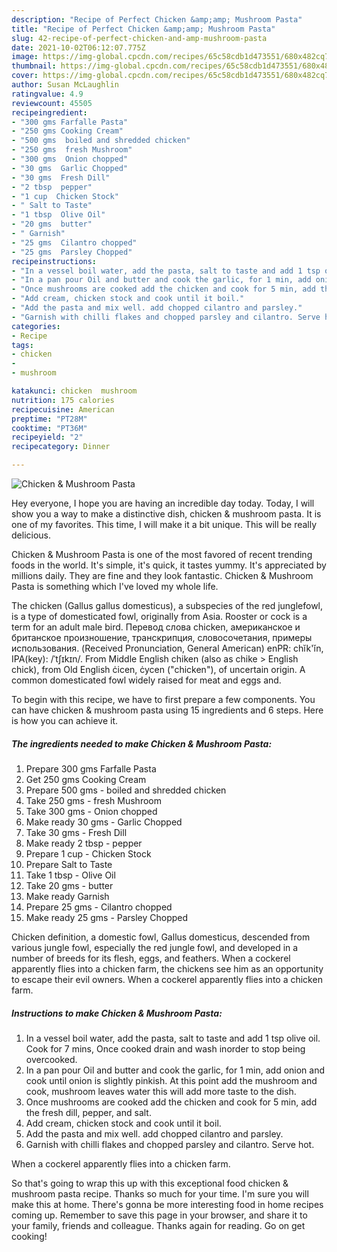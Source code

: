 ```yaml
---
description: "Recipe of Perfect Chicken &amp;amp; Mushroom Pasta"
title: "Recipe of Perfect Chicken &amp;amp; Mushroom Pasta"
slug: 42-recipe-of-perfect-chicken-and-amp-mushroom-pasta
date: 2021-10-02T06:12:07.775Z
image: https://img-global.cpcdn.com/recipes/65c58cdb1d473551/680x482cq70/chicken-mushroom-pasta-recipe-main-photo.jpg
thumbnail: https://img-global.cpcdn.com/recipes/65c58cdb1d473551/680x482cq70/chicken-mushroom-pasta-recipe-main-photo.jpg
cover: https://img-global.cpcdn.com/recipes/65c58cdb1d473551/680x482cq70/chicken-mushroom-pasta-recipe-main-photo.jpg
author: Susan McLaughlin
ratingvalue: 4.9
reviewcount: 45505
recipeingredient:
- "300 gms Farfalle Pasta"
- "250 gms Cooking Cream"
- "500 gms  boiled and shredded chicken"
- "250 gms  fresh Mushroom"
- "300 gms  Onion chopped"
- "30 gms  Garlic Chopped"
- "30 gms  Fresh Dill"
- "2 tbsp  pepper"
- "1 cup  Chicken Stock"
- " Salt to Taste"
- "1 tbsp  Olive Oil"
- "20 gms  butter"
- " Garnish"
- "25 gms  Cilantro chopped"
- "25 gms  Parsley Chopped"
recipeinstructions:
- "In a vessel boil water, add the pasta, salt to taste and add 1 tsp olive oil. Cook for 7 mins, Once cooked drain and wash inorder to stop being overcooked."
- "In a pan pour Oil and butter and cook the garlic, for 1 min, add onion and cook until onion is slightly pinkish. At this point add the mushroom and cook, mushroom leaves water this will add more taste to the dish."
- "Once mushrooms are cooked add the chicken and cook for 5 min, add the fresh dill, pepper, and salt."
- "Add cream, chicken stock and cook until it boil."
- "Add the pasta and mix well. add chopped cilantro and parsley."
- "Garnish with chilli flakes and chopped parsley and cilantro. Serve hot."
categories:
- Recipe
tags:
- chicken
- 
- mushroom

katakunci: chicken  mushroom 
nutrition: 175 calories
recipecuisine: American
preptime: "PT28M"
cooktime: "PT36M"
recipeyield: "2"
recipecategory: Dinner

---
```



![Chicken &amp; Mushroom Pasta](https://img-global.cpcdn.com/recipes/65c58cdb1d473551/680x482cq70/chicken-mushroom-pasta-recipe-main-photo.jpg)

Hey everyone, I hope you are having an incredible day today. Today, I will show you a way to make a distinctive dish, chicken &amp; mushroom pasta. It is one of my favorites. This time, I will make it a bit unique. This will be really delicious.

Chicken &amp; Mushroom Pasta is one of the most favored of recent trending foods in the world. It's simple, it's quick, it tastes yummy. It's appreciated by millions daily. They are fine and they look fantastic. Chicken &amp; Mushroom Pasta is something which I've loved my whole life.

The chicken (Gallus gallus domesticus), a subspecies of the red junglefowl, is a type of domesticated fowl, originally from Asia. Rooster or cock is a term for an adult male bird. Перевод слова chicken, американское и британское произношение, транскрипция, словосочетания, примеры использования. (Received Pronunciation, General American) enPR: chĭk&#39;ĭn, IPA(key): /ˈtʃɪkɪn/. From Middle English chiken (also as chike &gt; English chick), from Old English ċicen, ċycen (&#34;chicken&#34;), of uncertain origin. A common domesticated fowl widely raised for meat and eggs and.


To begin with this recipe, we have to first prepare a few components. You can have chicken &amp; mushroom pasta using 15 ingredients and 6 steps. Here is how you can achieve it.

<!--inarticleads1-->

##### The ingredients needed to make Chicken &amp; Mushroom Pasta:

1. Prepare 300 gms Farfalle Pasta
1. Get 250 gms Cooking Cream
1. Prepare 500 gms - boiled and shredded chicken
1. Take 250 gms - fresh Mushroom
1. Take 300 gms - Onion chopped
1. Make ready 30 gms - Garlic Chopped
1. Take 30 gms - Fresh Dill
1. Make ready 2 tbsp - pepper
1. Prepare 1 cup - Chicken Stock
1. Prepare  Salt to Taste
1. Take 1 tbsp - Olive Oil
1. Take 20 gms - butter
1. Make ready  Garnish
1. Prepare 25 gms - Cilantro chopped
1. Make ready 25 gms - Parsley Chopped


Chicken definition, a domestic fowl, Gallus domesticus, descended from various jungle fowl, especially the red jungle fowl, and developed in a number of breeds for its flesh, eggs, and feathers. When a cockerel apparently flies into a chicken farm, the chickens see him as an opportunity to escape their evil owners. When a cockerel apparently flies into a chicken farm. 

<!--inarticleads2-->

##### Instructions to make Chicken &amp; Mushroom Pasta:

1. In a vessel boil water, add the pasta, salt to taste and add 1 tsp olive oil. Cook for 7 mins, Once cooked drain and wash inorder to stop being overcooked.
1. In a pan pour Oil and butter and cook the garlic, for 1 min, add onion and cook until onion is slightly pinkish. At this point add the mushroom and cook, mushroom leaves water this will add more taste to the dish.
1. Once mushrooms are cooked add the chicken and cook for 5 min, add the fresh dill, pepper, and salt.
1. Add cream, chicken stock and cook until it boil.
1. Add the pasta and mix well. add chopped cilantro and parsley.
1. Garnish with chilli flakes and chopped parsley and cilantro. Serve hot.


When a cockerel apparently flies into a chicken farm. 

So that's going to wrap this up with this exceptional food chicken &amp; mushroom pasta recipe. Thanks so much for your time. I'm sure you will make this at home. There's gonna be more interesting food in home recipes coming up. Remember to save this page in your browser, and share it to your family, friends and colleague. Thanks again for reading. Go on get cooking!
